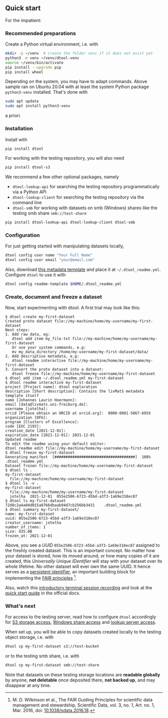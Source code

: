 ## Quick start

For the impatient:

### Recommended preparations

Create a Python virtual environment, i.e. with

```bash
mkdir -p ~/venv  # create the folder venv if it does not exist yet
python3 -m venv ~/venv/dtool-venv
source ~/venv/bin/activate
pip install --upgrade pip
pip install wheel 

```

Depending on the system, you may have to adapt commands. 
Above sample ran on Ubuntu 20.04 with at least the system Python package
`python3-venv` installed. That's done with

```bash
sudo apt update
sudo apt install python3-venv
```

a priori.

### Installation

Install with 

```bash
pip install dtool
```

For working with the testing repository, you will also need

```bash
pip install dtool-s3
```

We recommend a few other optional packages, namely

* `dtool-lookup-api` for searching the testing repository programmatically via a Python API
* `dtool-lookup-client` for searching the testing repository via the command line
* `dtool-smb` for working with datasets on smb (Windows) shares like the testing smb share `smb://test-share`

```bash
pip install dtool-lookup-api dtool-lookup-client dtool-smb
```

### Configuration

For just getting started with manipulating datasets locally, 

```bash
dtool config user name "Your Full Name"
dtool config user email "your@email.com"
```

Also, download [this metadata template](../../samples/dtool_readme.yml)
and place it at `~/.dtool_readme.yml`. Configure `dtool` to use it with

```bash
dtool config readme-template $HOME/.dtool_readme.yml
```

### Create, document and freeze a dataset

Now, start experimenting with dtool. A first trial may look like this:

```console
$ dtool create my-first-dataset
Created proto dataset file://my-machine/home/my-username/my-first-dataset
Next steps: 
1. Add raw data, eg:
   dtool add item my_file.txt file://my-machine/home/my-username/my-first-dataset
   Or use your system commands, e.g: 
   mv my_data_directory /home/my-username/my-first-dataset/data/
2. Add descriptive metadata, e.g: 
   dtool readme interactive file://my-machine/home/my-username/my-first-dataset
3. Convert the proto dataset into a dataset: 
   dtool freeze file://my-machine/home/my-username/my-first-dataset
$ dtool add item ~/.dtool_readme.yml my-first-dataset
$ dtool readme interactive my-first-dataset
project [Project name]: dtool exploration
description [Short description]: Contains the livMatS metadata template itself
name [Johannes Laurin Hoermann]: 
email [data@livmats.uni-freiburg.de]: 
username [jotelha]: 
orcid [Please obtain an ORCID at orcid.org]:  0000-0001-5867-695X 
organization [DFG]:
program [Clusters of Excellence]: 
code [EXC 2193]: 
creation_date [2021-12-01]: 
expiration_date [2021-12-01]: 2031-12-01 
Updated readme 
To edit the readme using your default editor:
dtool readme edit file://my-machine/home/my-username/my-first-dataset
$ dtool freeze my-first-dataset
Generating manifest  [####################################]  100%  .dtool_readme.yml
Dataset frozen file://my-machine/home/my-username/my-first-dataset
$ dtool ls .
my-first-dataset
  file://my-machine/home/my-username/my-first-dataset
$ dtool ls -v .
my-first-dataset
  file://my-machine/home/my-username/my-first-dataset
  jotelha  2021-12-01  055e2506-6723-45bd-a3f3-1a69e318ec87
$ dtool ls my-first-dataset
72d8c2a4a04d015a0766dbaab94d7cb256bb3431	.dtool_readme.yml
$ dtool summary my-first-dataset/
name: my-first-dataset
uuid: 055e2506-6723-45bd-a3f3-1a69e318ec87
creator_username: jotelha
number_of_items: 1
size: 435.0B
frozen_at: 2021-12-01
```

Above, you see a *UUID* `055e2506-6723-45bd-a3f3-1a69e318ec87` assigned to the
freshly created dataset. This is an important concept. No matter how your dataset is stored,
how its moved around, or how many copies of it are created, this *Universally Unique IDentifier* will stay 
with your dataset over its whole lifetime. No other dataset will ever own the same UUID.
It hence serves as a [persistent identifier](https://en.wikipedia.org/wiki/Persistent_identifier),
an important building block for implementing the [FAIR principles](https://doi.org/10.1038/sdata.2016.18) [^1].

Also, watch this [introductory terminal session recording](https://asciinema.org/a/447560)
and look at the [quick start guide](https://dtool.readthedocs.io/en/latest/quick_start_guide.html) 
in the official docs.

### What's next

For access to the testing server, read how to configure `dtool` accordingly for [S3 storage access](022_configuration_endpoint_s3.md),
 [Windows share access](023_configuration_endpoint_smb.md)
and [lookup server access](024_configuration_lookup_server.md).

When set up, you will be able to copy datasets created locally to the testing 
object storage, i.e. with

```bash
dtool cp my-first-dataset s3://test-bucket
```

or to the testing smb share, i.e. with

```bash
dtool cp my-first-dataset smb://test-share
```

Note that datasets on these testing storage locations are 
**readable globally** by anyone, **not deletable** once deposited there, 
**not backed up**, and may disappear at any time.

[^1]: M. D. Wilkinson et al., The FAIR Guiding Principles for scientific data management and stewardship, Scientific Data, vol. 3, no. 1, Art. no. 1, Mar. 2016, doi: [10.1038/sdata.2016.18](https://doi.org/10.1038/sdata.2016.18).
